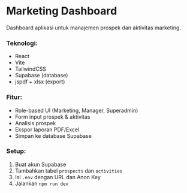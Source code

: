 # Marketing Dashboard

Dashboard aplikasi untuk manajemen prospek dan aktivitas marketing.

### Teknologi:
- React
- Vite
- TailwindCSS
- Supabase (database)
- jspdf + xlsx (export)

### Fitur:
- Role-based UI (Marketing, Manager, Superadmin)
- Form input prospek & aktivitas
- Analisis prospek
- Ekspor laporan PDF/Excel
- Simpan ke database Supabase

### Setup:
1. Buat akun Supabase
2. Tambahkan tabel `prospects` dan `activities`
3. Isi `.env` dengan URL dan Anon Key
4. Jalankan `npm run dev`